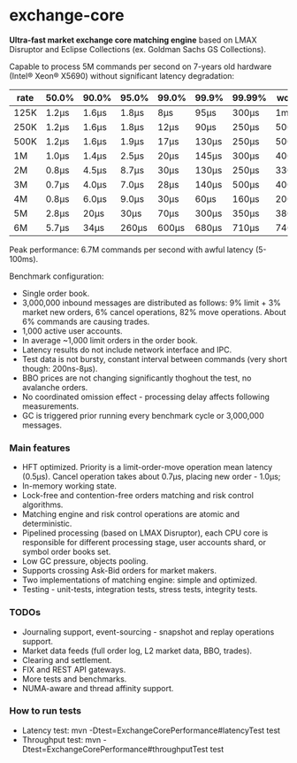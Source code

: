 # exchange-core

**Ultra-fast market exchange core matching engine** based on LMAX Disruptor and Eclipse Collections (ex. Goldman Sachs GS Collections).

Capable to process 5M commands per second on 7-years old hardware (Intel® Xeon® X5690) without significant latency degradation:

|rate|50.0%|90.0%|95.0%|99.0%|99.9%|99.99%|worst|
|----|-----|-----|-----|-----|-----|------|-----|
|125K|1.2µs|1.6µs|1.8µs|8µs  |95µs |300µs |1ms  |
|250K|1.2µs|1.6µs|1.8µs|12µs |90µs |250µs |500µs|
|500K|1.2µs|1.6µs|1.9µs|17µs |130µs|250µs |500µs|
|  1M|1.0µs|1.4µs|2.5µs|20µs |145µs|300µs |400µs|
|  2M|0.8µs|4.5µs|8.7µs|30µs |130µs|250µs |330µs|
|  3M|0.7µs|4.0µs|7.0µs|28µs |140µs|500µs |400µs|
|  4M|0.8µs|6.0µs|9.0µs|30µs |60µs |160µs |200µs|
|  5M|2.8µs|20µs |30µs |70µs |300µs|350µs |380µs|
|  6M|5.7µs|34µs |260µs|600µs|680µs|710µs |740µs|

Peak performance: 6.7M commands per second with awful latency (5-100ms).

Benchmark configuration:
- Single order book.
- 3,000,000 inbound messages are distributed as follows: 9% limit + 3% market new orders, 6% cancel operations, 82% move operations. About 6% commands are causing trades.
- 1,000 active user accounts.
- In average ~1,000 limit orders in the order book.
- Latency results do not include network interface and IPC.
- Test data is not bursty, constant interval between commands (very short though: 200ns-8µs).
- BBO prices are not changing significantly thoghout the test, no avalanche orders.
- No coordinated omission effect - processing delay affects following measurements.
- GC is triggered prior running every benchmark cycle or 3,000,000 messages.

### Main features
- HFT optimized. Priority is a limit-order-move operation mean latency (0.5µs). Cancel operation takes about 0.7µs, placing new order - 1.0µs;
- In-memory working state.
- Lock-free and contention-free orders matching and risk control algorithms.
- Matching engine and risk control operations are atomic and deterministic.
- Pipelined processing (based on LMAX Disruptor), each CPU core is responsible for different processing stage, user accounts shard, or symbol order books set.
- Low GC pressure, objects pooling.
- Supports crossing Ask-Bid orders for market makers.
- Two implementations of matching engine: simple and optimized.
- Testing - unit-tests, integration tests, stress tests, integrity tests.

### TODOs
- Journaling support, event-sourcing - snapshot and replay operations support.
- Market data feeds (full order log, L2 market data, BBO, trades).
- Clearing and settlement.
- FIX and REST API gateways.
- More tests and benchmarks.
- NUMA-aware and thread affinity support.


### How to run tests
- Latency test: mvn -Dtest=ExchangeCorePerformance#latencyTest test
- Throughput test: mvn -Dtest=ExchangeCorePerformance#throughputTest test

